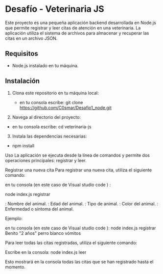 # Desafío - Veterinaria JS

Este proyecto es una pequeña aplicación backend desarrollada en Node.js que permite registrar y leer citas de atención en una veterinaria. La aplicación utiliza el sistema de archivos para almacenar y recuperar las citas en un archivo JSON.

## Requisitos

- Node.js instalado en tu máquina.

## Instalación

1. Clona este repositorio en tu máquina local:

   - en tu consola escribe:
   git clone https://github.com/C0smar/Desafio1_node.git

2. Navega al directorio del proyecto:
  - en tu consola escribe:
   cd veterinaria-js

3. Instala las dependencias necesarias:
  - npm install

Uso
La aplicación se ejecuta desde la línea de comandos y permite dos operaciones principales: registrar y leer.

Registrar una nueva cita
Para registrar una nueva cita, utiliza el siguiente comando:

en tu consola (en este caso de Visual studio code ) :

node index.js registrar <nombre> <edad> <tipo> <color> <enfermedad>

<nombre>: Nombre del animal.
<edad>: Edad del animal.
<tipo>: Tipo de animal.
<color>: Color del animal.
<enfermedad>: Enfermedad o síntoma del animal.

Ejemplo:

en tu consola (en este caso de Visual studio code ):
node index.js registrar Benito "2 años" perro blanco vómitos

Para leer todas las citas registradas, utiliza el siguiente comando:

Escribe en la consola:
node index.js leer

Esto mostrará en la consola todas las citas que se han registrado hasta el momento.
